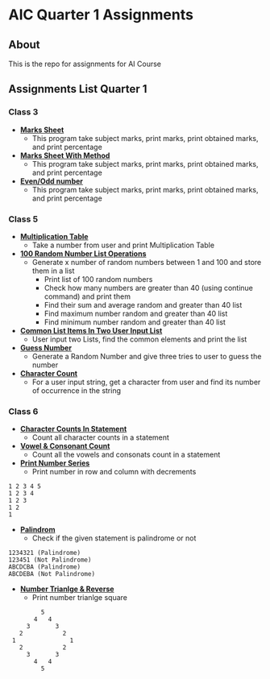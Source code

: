 # AIC Quarter 1 Assignments
## About
This is the repo for assignments for AI Course

## Assignments List Quarter 1

### Class 3

 - **[Marks Sheet](https://github.com/sadiqmalik/PIAIC/blob/main/AIC/Quarter1/Assignments/Class3/Lecture3_MarksheetAssignment.py)**
	 - This program take subject marks, print marks, print obtained marks, and print percentage
 - **[Marks Sheet With Method](https://github.com/sadiqmalik/PIAIC/blob/main/AIC/Quarter1/Assignments/Class3/Lecture3_MarksheetWithFunction.py)**
	 - This program take subject marks, print marks, print obtained marks, and print percentage
 - **[Even/Odd number](https://github.com/sadiqmalik/PIAIC/blob/main/AIC/Quarter1/Assignments/Class3/Lecture3_EvenOddNumber.py)**
	 - This program take subject marks, print marks, print obtained marks, and print percentage

### Class 5

 - **[Multiplication Table](https://github.com/sadiqmalik/PIAIC/blob/main/AIC/Quarter1/Assignments/Class5/Lecture5_PrintTable.py)**
	 - Take a number from user and print Multiplication Table
 - **[100 Random Number List Operations](https://github.com/sadiqmalik/PIAIC/blob/main/AIC/Quarter1/Assignments/Class5/Lecture5_RandomList100.py)**
	 - Generate x number of random numbers between 1 and 100 and store them in a list
		 - Print list of 100 random numbers
         - Check how many numbers are greater than 40 (using continue command) and print them
		 - Find their sum and average random and greater than 40 list
		 - Find maximum number random and greater than 40 list
		 - Find minimum number random and greater than 40 list
 - **[Common List Items In Two User Input List](https://github.com/sadiqmalik/PIAIC/blob/main/AIC/Quarter1/Assignments/Class5s/Lecture5_TwoListUnion.py)**
	 - User input two Lists, find the common elements and print the list
 - **[Guess Number](https://github.com/sadiqmalik/PIAIC/blob/main/AIC/Quarter1/Assignments/Class5/Lecture5_GuessRandomNumber.py)**
	- Generate a Random Number and give three tries to user to guess the number
- **[Character Count](https://github.com/sadiqmalik/PIAIC/blob/main/AIC/Quarter1/Assignments/Class5/Lecture5_CharacterCount.py)**
	- For a user input string, get a character from user and find its number of occurrence in the string

### Class 6

 - **[Character Counts In Statement](https://github.com/sadiqmalik/PIAIC/blob/main/AIC/Quarter1/Assignments/Class6/Lecture6_StatementCharacterCount.py)**
	 - Count all character counts in a statement
 - **[Vowel & Consonant Count](https://github.com/sadiqmalik/PIAIC/blob/main/AIC/Quarter1/Assignments/Class6/Lecture6_VowelConsonantCount.py)**
	 - Count all the vowels and consonats count in a statement
 - **[Print Number Series](https://github.com/sadiqmalik/PIAIC/blob/main/AIC/Quarter1/Assignments/Class6/Lecture6_RowColumnNumberSeries.py)**
	 - Print number in row and column with decrements
```
1 2 3 4 5
1 2 3 4
1 2 3
1 2
1
```
 - **[Palindrom](https://github.com/sadiqmalik/PIAIC/blob/main/AIC/Quarter1/Assignments/Class6/Lecture6_Palindrome.py)**
	 - Check if the given statement is palindrome or not
```
1234321 (Palindrome)
123451 (Not Palindrome)
ABCDCBA (Palindrome)
ABCDEBA (Not Palindrome)
```
 - **[Number Trianlge & Reverse](https://github.com/sadiqmalik/PIAIC/blob/main/AIC/Quarter1/Assignments/Class6/Lecture6_RowColumnNumberSeriesSquare.py)**
	 - Print number trianlge square
```
         5
       4   4
     3       3
   2           2
 1               1
   2           2
     3       3
       4   4
         5
```